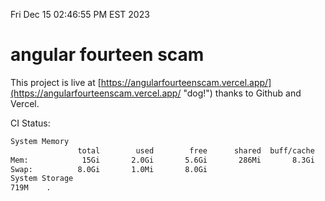 Fri Dec 15 02:46:55 PM EST 2023

# angular fourteen scam


This project is live at [https://angularfourteenscam.vercel.app/](https://angularfourteenscam.vercel.app/ "dog!") thanks to Github and Vercel.

CI Status: 

```bash
System Memory
               total        used        free      shared  buff/cache   available
Mem:            15Gi       2.0Gi       5.6Gi       286Mi       8.3Gi        13Gi
Swap:          8.0Gi       1.0Mi       8.0Gi
System Storage
719M	.
